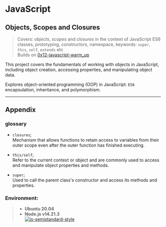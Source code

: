 # JavaScript
## Objects, Scopes and Closures

> Covers: *objects*, *scopes* and *closures* in the context of JavaScript ES6 classes, prototyping, constructors, namespace, keywords: `super`, `this`, `self`, `extends` etc    
> Builds on [0x12-javascript-warm_up](../0x12-javascript-warm_up)  

This project covers the fundamentals of working with objects in JavaScript, including object creation, accessing properties, and manipulating object data.

Explores object-oriented programming (OOP) in JavaScript: `ES6` encapsulation, inheritance, and polymorphism.

---
## Appendix

### glossary
- `closures`;  
Mechanism that allows functions to retain access to variables from their outer scope even after the outer function has finished executing.

- `this/self`;  
Refer to the current context or object and are commonly used to access and manipulate object properties and methods.

- `super`;  
Used to call the parent class's constructor and access its methods and properties.


### Environment:

> - **Ubuntu 20.04**  
> - **Node.js v14.21.3**  
> [![js-semistandard-style](https://raw.githubusercontent.com/standard/semistandard/master/badge.svg)](https://github.com/standard/semistandard)

